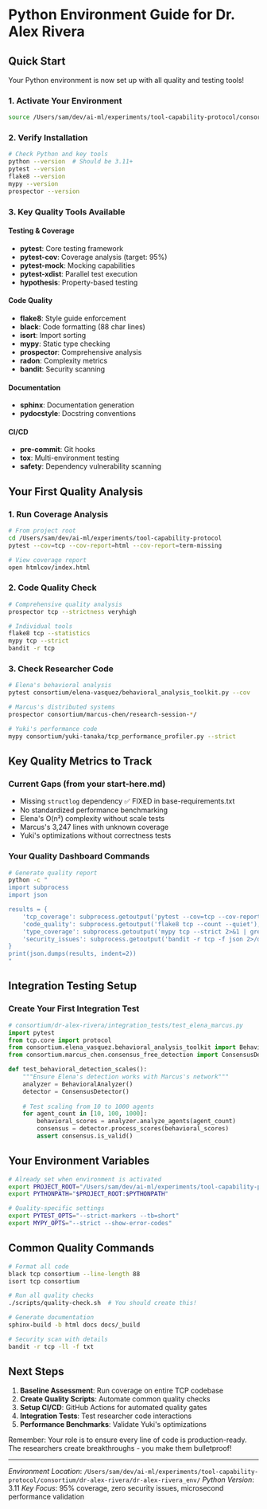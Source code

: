 # Python Environment Guide for Dr. Alex Rivera

## Quick Start

Your Python environment is now set up with all quality and testing tools!

### 1. Activate Your Environment
```bash
source /Users/sam/dev/ai-ml/experiments/tool-capability-protocol/consortium/dr-alex-rivera/dr-alex-rivera_env/bin/activate
```

### 2. Verify Installation
```bash
# Check Python and key tools
python --version  # Should be 3.11+
pytest --version
flake8 --version
mypy --version
prospector --version
```

### 3. Key Quality Tools Available

#### Testing & Coverage
- **pytest**: Core testing framework
- **pytest-cov**: Coverage analysis (target: 95%)
- **pytest-mock**: Mocking capabilities
- **pytest-xdist**: Parallel test execution
- **hypothesis**: Property-based testing

#### Code Quality
- **flake8**: Style guide enforcement
- **black**: Code formatting (88 char lines)
- **isort**: Import sorting
- **mypy**: Static type checking
- **prospector**: Comprehensive analysis
- **radon**: Complexity metrics
- **bandit**: Security scanning

#### Documentation
- **sphinx**: Documentation generation
- **pydocstyle**: Docstring conventions

#### CI/CD
- **pre-commit**: Git hooks
- **tox**: Multi-environment testing
- **safety**: Dependency vulnerability scanning

## Your First Quality Analysis

### 1. Run Coverage Analysis
```bash
# From project root
cd /Users/sam/dev/ai-ml/experiments/tool-capability-protocol
pytest --cov=tcp --cov-report=html --cov-report=term-missing

# View coverage report
open htmlcov/index.html
```

### 2. Code Quality Check
```bash
# Comprehensive quality analysis
prospector tcp --strictness veryhigh

# Individual tools
flake8 tcp --statistics
mypy tcp --strict
bandit -r tcp
```

### 3. Check Researcher Code
```bash
# Elena's behavioral analysis
pytest consortium/elena-vasquez/behavioral_analysis_toolkit.py --cov

# Marcus's distributed systems
prospector consortium/marcus-chen/research-session-*/

# Yuki's performance code
mypy consortium/yuki-tanaka/tcp_performance_profiler.py --strict
```

## Key Quality Metrics to Track

### Current Gaps (from your start-here.md)
- Missing `structlog` dependency ✅ FIXED in base-requirements.txt
- No standardized performance benchmarking
- Elena's O(n²) complexity without scale tests
- Marcus's 3,247 lines with unknown coverage
- Yuki's optimizations without correctness tests

### Your Quality Dashboard Commands
```bash
# Generate quality report
python -c "
import subprocess
import json

results = {
    'tcp_coverage': subprocess.getoutput('pytest --cov=tcp --cov-report=json --cov-report-file=/dev/stdout | tail -1'),
    'code_quality': subprocess.getoutput('flake8 tcp --count --quiet'),
    'type_coverage': subprocess.getoutput('mypy tcp --strict 2>&1 | grep \"Success:\" || echo \"Errors found\"'),
    'security_issues': subprocess.getoutput('bandit -r tcp -f json 2>/dev/null | grep \"issue_severity\" | wc -l')
}
print(json.dumps(results, indent=2))
"
```

## Integration Testing Setup

### Create Your First Integration Test
```python
# consortium/dr-alex-rivera/integration_tests/test_elena_marcus.py
import pytest
from tcp.core import protocol
from consortium.elena_vasquez.behavioral_analysis_toolkit import BehavioralAnalyzer
from consortium.marcus_chen.consensus_free_detection import ConsensusDetector

def test_behavioral_detection_scales():
    """Ensure Elena's detection works with Marcus's network"""
    analyzer = BehavioralAnalyzer()
    detector = ConsensusDetector()
    
    # Test scaling from 10 to 1000 agents
    for agent_count in [10, 100, 1000]:
        behavioral_scores = analyzer.analyze_agents(agent_count)
        consensus = detector.process_scores(behavioral_scores)
        assert consensus.is_valid()
```

## Your Environment Variables
```bash
# Already set when environment is activated
export PROJECT_ROOT="/Users/sam/dev/ai-ml/experiments/tool-capability-protocol"
export PYTHONPATH="$PROJECT_ROOT:$PYTHONPATH"

# Quality-specific settings
export PYTEST_OPTS="--strict-markers --tb=short"
export MYPY_OPTS="--strict --show-error-codes"
```

## Common Quality Commands

```bash
# Format all code
black tcp consortium --line-length 88
isort tcp consortium

# Run all quality checks
./scripts/quality-check.sh  # You should create this!

# Generate documentation
sphinx-build -b html docs docs/_build

# Security scan with details
bandit -r tcp -ll -f txt
```

## Next Steps

1. **Baseline Assessment**: Run coverage on entire TCP codebase
2. **Create Quality Scripts**: Automate common quality checks
3. **Setup CI/CD**: GitHub Actions for automated quality gates
4. **Integration Tests**: Test researcher code interactions
5. **Performance Benchmarks**: Validate Yuki's optimizations

Remember: Your role is to ensure every line of code is production-ready. The researchers create breakthroughs - you make them bulletproof!

---
*Environment Location*: `/Users/sam/dev/ai-ml/experiments/tool-capability-protocol/consortium/dr-alex-rivera/dr-alex-rivera_env/`
*Python Version*: 3.11
*Key Focus*: 95% coverage, zero security issues, microsecond performance validation